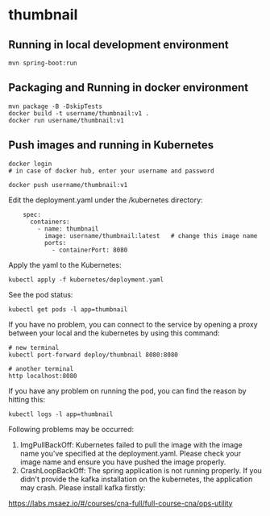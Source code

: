 # thumbnail

## Running in local development environment

```
mvn spring-boot:run
```

## Packaging and Running in docker environment

```
mvn package -B -DskipTests
docker build -t username/thumbnail:v1 .
docker run username/thumbnail:v1
```

## Push images and running in Kubernetes

```
docker login 
# in case of docker hub, enter your username and password

docker push username/thumbnail:v1
```

Edit the deployment.yaml under the /kubernetes directory:
```
    spec:
      containers:
        - name: thumbnail
          image: username/thumbnail:latest   # change this image name
          ports:
            - containerPort: 8080

```

Apply the yaml to the Kubernetes:
```
kubectl apply -f kubernetes/deployment.yaml
```

See the pod status:
```
kubectl get pods -l app=thumbnail
```

If you have no problem, you can connect to the service by opening a proxy between your local and the kubernetes by using this command:
```
# new terminal
kubectl port-forward deploy/thumbnail 8080:8080

# another terminal
http localhost:8080
```

If you have any problem on running the pod, you can find the reason by hitting this:
```
kubectl logs -l app=thumbnail
```

Following problems may be occurred:

1. ImgPullBackOff:  Kubernetes failed to pull the image with the image name you've specified at the deployment.yaml. Please check your image name and ensure you have pushed the image properly.
1. CrashLoopBackOff: The spring application is not running properly. If you didn't provide the kafka installation on the kubernetes, the application may crash. Please install kafka firstly:

https://labs.msaez.io/#/courses/cna-full/full-course-cna/ops-utility


